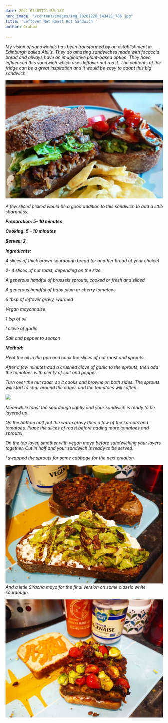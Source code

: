 ```yaml
---
date: 2021-01-05T21:36:12Z
hero_image: "/content/images/img_20201228_143421_786.jpg"
title: 'Leftover Nut Roast Hot Sandwich '
author: Graham

---
```

_My vision of sandwiches has been transformed by an establishment in Edinburgh called Abli’s. They do amazing sandwiches made with focaccia bread and always have an imaginative plant-based option. They have influenced this sandwich which uses leftover nut roast. The contents of the fridge can be a great inspiration and it would be easy to adapt this big sandwich._

![](/content/images/img_20201228_142858_880.jpg)

_A few sliced picked would be a good addition to this sandwich to add a little sharpness._

**_Preparation: 5- 10 minutes_**

**_Cooking: 5 – 10 minutes_**

**_Serves: 2_**

**_Ingredients:_**

_4 slices of thick brown sourdough bread (or another bread of your choice)_

_2- 4 slices of nut roast, depending on the size_

_A generous handful of brussels sprouts, cooked or fresh and sliced_

_A generous handful of baby plum or cherry tomatoes_

_6 tbsp of leftover gravy, warmed_

_Vegan mayonnaise_

_1 tsp of oil_

_I clove of garlic_

_Salt and pepper to season_

**_Method:_**

_Heat the oil in the pan and cook the slices of nut roast and sprouts._

_After a few minutes add a crushed clove of garlic to the sprouts, then add the tomatoes with plenty of salt and pepper._

_Turn over the nut roast, so it cooks and browns on both sides. The sprouts will start to char around the edges and the tomatoes will soften._

![](/content/images/img_20201230_141322.jpg)

_Meanwhile toast the sourdough lightly and your sandwich is ready to be layered up._

_On the bottom half put the warm gravy then a few of the sprouts and tomatoes. Place the slices of roast before adding more tomatoes and sprouts._

_On the top layer, smother with vegan mayo before sandwiching your layers together. Cut in half and your sandwich is ready to be served._

_I swapped the sprouts for some cabbage for the next creation._  

![](/content/images/img_20201228_142858_862.jpg)_And a little Siracha mayo for the final version on some classic white sourdough._ 

![](/content/images/img_20201230_145308_435.jpg)